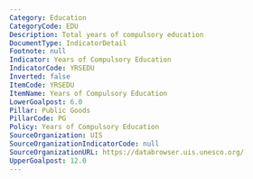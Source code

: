 ```yaml
---
Category: Education
CategoryCode: EDU
Description: Total years of compulsory education
DocumentType: IndicatorDetail
Footnote: null
Indicator: Years of Compulsory Education
IndicatorCode: YRSEDU
Inverted: false
ItemCode: YRSEDU
ItemName: Years of Compulsory Education
LowerGoalpost: 6.0
Pillar: Public Goods
PillarCode: PG
Policy: Years of Compulsory Education
SourceOrganization: UIS
SourceOrganizationIndicatorCode: null
SourceOrganizationURL: https://databrowser.uis.unesco.org/
UpperGoalpost: 12.0
---
```


